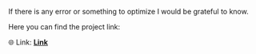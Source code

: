 If there is any error or something to optimize I would be grateful to know.

Here you can find the project link:

🌐 Link: <strong><a href="https://ihassan.com/Home/Projects/Websites/Light/Light.html">Link</a></strong>
